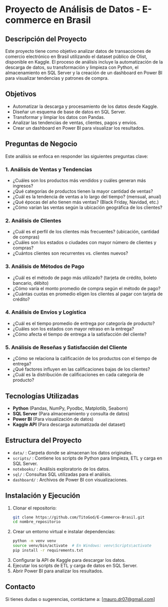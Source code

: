 # Proyecto de Análisis de Datos - E-commerce en Brasil

## Descripción del Proyecto
Este proyecto tiene como objetivo analizar datos de transacciones de comercio electrónico en Brasil utilizando el dataset público de Olist, disponible en Kaggle. El proceso de análisis incluye la automatización de la descarga de datos, su transformación y limpieza con Python, el almacenamiento en SQL Server y la creación de un dashboard en Power BI para visualizar tendencias y patrones de compra.

## Objetivos
- Automatizar la descarga y procesamiento de los datos desde Kaggle.
- Diseñar un esquema de base de datos en SQL Server.
- Transformar y limpiar los datos con Pandas.
- Analizar las tendencias de ventas, clientes, pagos y envíos.
- Crear un dashboard en Power BI para visualizar los resultados.

## Preguntas de Negocio
Este análisis se enfoca en responder las siguientes preguntas clave:

### 1. Análisis de Ventas y Tendencias
- ¿Cuáles son los productos más vendidos y cuáles generan más ingresos?
- ¿Qué categorías de productos tienen la mayor cantidad de ventas?
- ¿Cuál es la tendencia de ventas a lo largo del tiempo? (mensual, anual)
- ¿Qué épocas del año tienen más ventas? (Black Friday, Navidad, etc.)
- ¿Cómo varían las ventas según la ubicación geográfica de los clientes?

### 2. Análisis de Clientes
- ¿Cuál es el perfil de los clientes más frecuentes? (ubicación, cantidad de compras)
- ¿Cuáles son los estados o ciudades con mayor número de clientes y compras?
- ¿Cuántos clientes son recurrentes vs. clientes nuevos?

### 3. Análisis de Métodos de Pago
- ¿Cuál es el método de pago más utilizado? (tarjeta de crédito, boleto bancario, débito)
- ¿Cómo varía el monto promedio de compra según el método de pago?
- ¿Cuántas cuotas en promedio eligen los clientes al pagar con tarjeta de crédito?

### 4. Análisis de Envíos y Logística
- ¿Cuál es el tiempo promedio de entrega por categoría de producto?
- ¿Cuáles son los estados con mayor retraso en la entrega?
- ¿Cómo afecta el tiempo de entrega a la satisfacción del cliente?

### 5. Análisis de Reseñas y Satisfacción del Cliente
- ¿Cómo se relaciona la calificación de los productos con el tiempo de entrega?
- ¿Qué factores influyen en las calificaciones bajas de los clientes?
- ¿Cuál es la distribución de calificaciones en cada categoría de producto?

## Tecnologías Utilizadas
- **Python** (Pandas, NumPy, Pyodbc, Matplotlib, Seaborn)
- **SQL Server** (Para almacenamiento y consulta de datos)
- **Power BI** (Para visualización de datos)
- **Kaggle API** (Para descarga automatizada del dataset)

## Estructura del Proyecto
- `data/` : Carpeta donde se almacenan los datos originales.
- `scripts/` : Contiene los scripts de Python para limpieza, ETL y carga en SQL Server.
- `notebooks/` : Análisis exploratorio de los datos.
- `sql/` : Consultas SQL utilizadas para el análisis.
- `dashboard/` : Archivos de Power BI con visualizaciones.

## Instalación y Ejecución
1. Clonar el repositorio:
   ```bash
   git clone https://github.com/TitoGod/E-Commerce-Brasil.git
   cd nombre_repositorio
   ```
2. Crear un entorno virtual e instalar dependencias:
   ```bash
   python -m venv venv
   source venv/bin/activate  # En Windows: venv\Scripts\activate
   pip install -r requirements.txt
   ```
3. Configurar la API de Kaggle para descargar los datos.
4. Ejecutar los scripts de ETL y carga de datos en SQL Server.
5. Abrir Power BI para analizar los resultados.

## Contacto
Si tienes dudas o sugerencias, contáctame a: [mauro.dr07@gmail.com]

